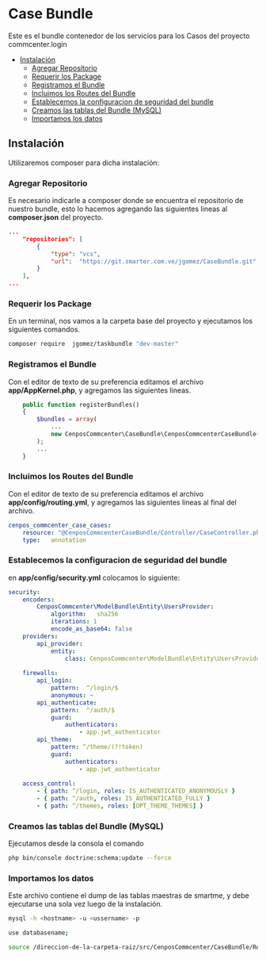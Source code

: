 # Case Bundle

Este es el bundle contenedor de los servicios para los Casos del proyecto commcenter.login

* [Instalación](#instalación)
    * [Agregar Repositorio](#agregar-repositorio)
    * [Requerir los Package](#requerir-los-package)
    * [Registramos el Bundle](#registramos-el-bundle)
    * [Incluimos los Routes del Bundle](#incluimos-los-routes-del-bundle)
    * [Establecemos la configuracion de seguridad del bundle](#establecemos-la-configuracion-de-seguridad-del-bundle)
    * [Creamos las tablas del Bundle (MySQL)](#creamos-las-tablas-del-bundle-(mysql))
    * [Importamos los datos](#importamos-los-datos)

## Instalación

Utilizaremos composer para dicha instalación:

### Agregar Repositorio
Es necesario indicarle a composer donde se encuentra el repositorio de nuestro bundle, esto lo hacemos agregando las siguientes lineas al **composer.json** del proyecto.
```json
...
    "repositories": [
        {
            "type": "vcs",
            "url":  "https://git.smarter.com.ve/jgomez/CaseBundle.git"
        }
    ],
...
```
### Requerir los Package

En un terminal, nos vamos a la carpeta base del proyecto y ejecutamos los siguientes comandos.

```bash
composer require  jgomez/taskbundle "dev-master"
```

### Registramos el Bundle

Con el editor de texto de su preferencia editamos el archivo **app/AppKernel.php**, y agregamos las siguientes lineas.

```php
    public function registerBundles()
    {
        $bundles = array(
            ...
            new CenposCommcenter\CaseBundle\CenposCommcenterCaseBundle(),
        );
        ...
    }
```

### Incluimos los Routes del Bundle

Con el editor de texto de su preferencia editamos el archivo **app/config/routing.yml**, y agregamos las siguientes lineas al final del archivo.

```yaml
cenpos_commcenter_case_cases:
    resource: "@CenposCommcenterCaseBundle/Controller/CaseController.php"
    type:   annotation
```


### Establecemos la configuracion de seguridad del bundle

en **app/config/security.yml** colocamos lo siguiente:

```yaml
security:
    encoders:
        CenposCommcenter\ModelBundle\Entity\UsersProvider:
            algorithm:   sha256
            iterations: 1
            encode_as_base64: false
    providers:
        api_provider:
            entity:
                class: CenposCommcenter\ModelBundle\Entity\UsersProvider
 
    firewalls:
        api_login:
            pattern:  ^/login/$
            anonymous: ~
        api_authenticate:
            pattern:  ^/auth/$
            guard:
                authenticators:
                    - app.jwt_authenticator
        api_theme:
            pattern: ^/theme/(?!token)
            guard:
                authenticators:
                    - app.jwt_authenticator
            
    access_control:
        - { path: ^/login, roles: IS_AUTHENTICATED_ANONYMOUSLY }
        - { path: ^/auth, roles: IS_AUTHENTICATED_FULLY }
        - { path: ^/themes, roles: [OPT_THEME_THEMES] }

```

### Creamos las tablas del Bundle (MySQL)

Ejecutamos desde la consola el comando

```bash
php bin/console doctrine:schema:update --force
```

### Importamos los datos

Este archivo contiene el dump de las tablas maestras de smartme, y debe ejecutarse una sola vez luego de la instalación.

```bash
mysql -h <hostname> -u <ussername> -p

use databasename;

source /direccion-de-la-carpeta-raiz/src/CenposCommcenter/CaseBundle/Resources/sql/casebundle.sql
```
